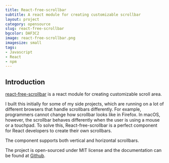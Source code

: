 ```yaml
---
title: React-free-scrollbar
subtitle: A react module for creating customizable scrollbar
layout: project
category: opensource
slug: react-free-scrollbar
bgcolor: DAF3C2
image: react-free-scrollbar.png
imagesize: small
tags:
- Javascript
- React
- npm
---
```


## Introduction

[react-free-scrollbar](http://liuhao.im/react-free-scrollbar/) is a react module for creating customizable scroll area.

I built this initially for some of my side projects, which are running on a lot of different browsers that handle scrollbars differently. For example, programmers cannot change how scrollbar looks like in Firefox. In macOS, however, the scrollbar behaves differently when the user is using a mouse or a touchpad. To solve this, React-free-scrollbar is a perfect component for React developers to create their own scrollbars.

The component supports both vertical and horizontal scrollbars.

The project is open-sourced under MIT license and the documentation can be found at [Github](https://github.com/fuermosi777/react-free-scrollbar).